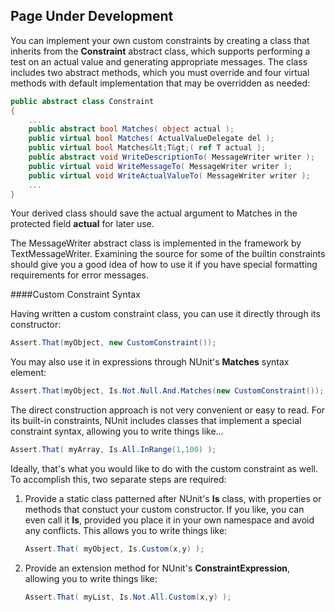 ## Page Under Development

You can implement your own custom constraints by creating a class that 
inherits from the <b>Constraint</b> abstract class, which supports performing a 
test on an actual value and generating appropriate messages. The class includes
two abstract methods, which you must override and four virtual methods with
default implementation that may be overridden as needed:
   
```C#
public abstract class Constraint
{
 	...
    public abstract bool Matches( object actual );
    public virtual bool Matches( ActualValueDelegate del );
    public virtual bool Matches&lt;T&gt;( ref T actual );
    public abstract void WriteDescriptionTo( MessageWriter writer );
    public virtual void WriteMessageTo( MessageWriter writer );
    public virtual void WriteActualValueTo( MessageWriter writer );
	...
}
```

Your derived class should save the actual argument to Matches in the protected
field <b>actual</b> for later use.

The MessageWriter abstract class is implemented in the framework by
TextMessageWriter. Examining the source for some of the builtin constraints
should give you a good idea of how to use it if you have special formatting
requirements for error messages.

####Custom Constraint Syntax

Having written a custom constraint class, you can use it directly through its constructor:

```C#
Assert.That(myObject, new CustomConstraint());
```

You may also use it in expressions through NUnit's <b>Matches</b> syntax element:

```C#
Assert.That(myObject, Is.Not.Null.And.Matches(new CustomConstraint());
```

The direct construction approach is not very convenient or easy to read.
For its built-in constraints, NUnit includes classes that implement a special 
constraint syntax, allowing you to write things like...

```C#
Assert.That( myArray, Is.All.InRange(1,100) );
```

Ideally, that's what you would like to do with the custom constraint as well.
To accomplish this, two separate steps are required:

1. Provide a static class patterned after NUnit's <b>Is</b> class, with properties
   or methods that constuct your custom constructor. If you like, you can even call it
   <b>Is</b>, provided you place it in your own namespace and avoid any conflicts. This
   allows you to write things like:

   ```C#
   Assert.That( myObject, Is.Custom(x,y) );
   ```

2. Provide an extension method for NUnit's <b>ConstraintExpression</b>, allowing
   you to write things like:

   ```C#
   Assert.That( myList, Is.Not.All.Custom(x,y) );
   ```
